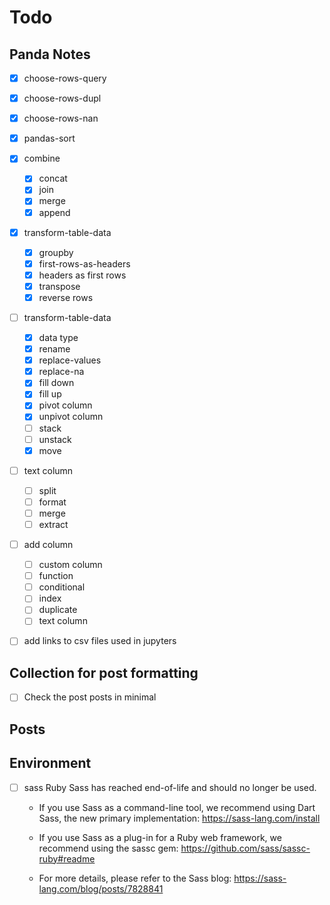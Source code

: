 # Todo

## Panda Notes

- [x] choose-rows-query
- [x] choose-rows-dupl
- [x] choose-rows-nan

- [x] pandas-sort

- [x] combine
  - [x] concat
  - [x] join
  - [x] merge
  - [x] append

- [x] transform-table-data
  - [x] groupby
  - [x] first-rows-as-headers
  - [x] headers as first rows
  - [x] transpose
  - [x] reverse rows

- [ ] transform-table-data
  - [x] data type
  - [x] rename
  - [x] replace-values
  - [x] replace-na
  - [x] fill down
  - [x] fill up
  - [x] pivot column
  - [x] unpivot column
  - [ ] stack
  - [ ] unstack
  - [x] move

- [ ] text column
  - [ ] split
  - [ ] format
  - [ ] merge
  - [ ] extract

- [ ] add column
  - [ ] custom column
  - [ ] function
  - [ ] conditional
  - [ ] index
  - [ ] duplicate
  - [ ] text column

- [ ] add links to csv files used in jupyters

## Collection for post formatting

- [ ] Check the post posts in minimal

## Posts

## Environment

- [ ] sass
  Ruby Sass has reached end-of-life and should no longer be used.

  * If you use Sass as a command-line tool, we recommend using Dart Sass, the new
    primary implementation: https://sass-lang.com/install

  * If you use Sass as a plug-in for a Ruby web framework, we recommend using the
    sassc gem: https://github.com/sass/sassc-ruby#readme

  * For more details, please refer to the Sass blog:
    https://sass-lang.com/blog/posts/7828841